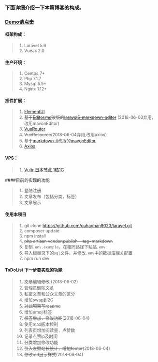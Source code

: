 
### 下面详细介绍一下本篇博客的构成。

### [Demo请点击](https://www.ohh.ink)

#### 框架构成：
> 1. Laravel 5.6
> 2. VueJs 2.0

#### 生产环境：
>1. Centos 7+
>2. Php 7.1.7
>3. Mysql 5.5+
>4. Nginx 1.12+

#### 插件扩展：
>1. [ElementUI](https://element.eleme.io/#/zh-CN)
>2. ~~基于[Editor.md](https://github.com/pandao/editor.md)改版的[laravel5-markdown-editor](https://github.com/ichenhua/laravel5-markdown-editor)~~ (2018-06-03弃用，改用mavonEditor)
>3. [VueRouter](https://router.vuejs.org/zh/)
>4. ~~VueResource~~(2018-06-04弃用,改用axios)
>5. 基于[markdown-it](https://github.com/markdown-it/markdown-it)改版的[mavonEditor](https://github.com/hinesboy/mavonEditor)
>6. [Axios](https://github.com/axios/axios)

#### VPS：
>1. [Vultr 日本节点 1核1G](https://www.vultr.com/?ref=7384945)

####目前的实现的功能
>1. 登陆注册
>2. 文章发布（包括分类，标签）
>3. 文章展示

#### 使用本项目
>1. git clone https://github.com/ouhaohan8023/laravel.git
>2. composer update
>3. npm install
>4. ~~php artisan vendor:publish --tag=markdown~~
>5. 复制`.env.example`，在相同路径下粘贴`.env`
>6. 导入根目录下的`sql`文件，并修改`.env`中的数据库相关配置
>7. npm run dev

#### ToDoList 下一步要实现的功能
>1. ~~文章编辑修改~~ (2018-06-02)
>2. 管理员删除文章
>3. 私密文章和公众文章的区分
>4. 增加swap到2G
>5. ~~对此项目写readme~~
>6. 增加emoji标签
>7. ~~标签增加，修改功能~~(2018-06-04)
>8. 使用max版本控制
>9. 列表页增加阅读量，点赞数
>10. 记录点赞ip及时间
>11. 分类增加修改功能
>12. ~~引入友盟站长统计，增加footer~~(2018-06-04)
>13. ~~修改md展示样式~~(2018-06-04)